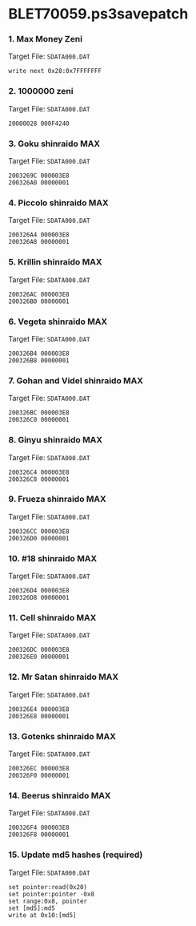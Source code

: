 # BLET70059.ps3savepatch

### 1. Max Money Zeni

Target File: `SDATA000.DAT`

```
write next 0x28:0x7FFFFFFF
```

### 2. 1000000 zeni

Target File: `SDATA000.DAT`

```
20000028 000F4240
```

### 3. Goku shinraido MAX

Target File: `SDATA000.DAT`

```
2003269C 000003E8
200326A0 00000001
```

### 4. Piccolo shinraido MAX

Target File: `SDATA000.DAT`

```
200326A4 000003E8
200326A8 00000001
```

### 5. Krillin shinraido MAX

Target File: `SDATA000.DAT`

```
200326AC 000003E8
200326B0 00000001
```

### 6. Vegeta shinraido MAX

Target File: `SDATA000.DAT`

```
200326B4 000003E8
200326B8 00000001
```

### 7. Gohan and Videl shinraido MAX

Target File: `SDATA000.DAT`

```
200326BC 000003E8
200326C0 00000001
```

### 8. Ginyu shinraido MAX

Target File: `SDATA000.DAT`

```
200326C4 000003E8
200326C8 00000001
```

### 9. Frueza shinraido MAX

Target File: `SDATA000.DAT`

```
200326CC 000003E8
200326D0 00000001
```

### 10. #18 shinraido MAX

Target File: `SDATA000.DAT`

```
200326D4 000003E8
200326D8 00000001
```

### 11. Cell shinraido MAX

Target File: `SDATA000.DAT`

```
200326DC 000003E8
200326E0 00000001
```

### 12. Mr Satan shinraido MAX

Target File: `SDATA000.DAT`

```
200326E4 000003E8
200326E8 00000001
```

### 13. Gotenks shinraido MAX

Target File: `SDATA000.DAT`

```
200326EC 000003E8
200326F0 00000001
```

### 14. Beerus shinraido MAX

Target File: `SDATA000.DAT`

```
200326F4 000003E8
200326F8 00000001
```

### 15. Update  md5 hashes (required)

Target File: `SDATA000.DAT`

```
set pointer:read(0x20)
set pointer:pointer -0x8
set range:0x8, pointer
set [md5]:md5
write at 0x10:[md5]
```

